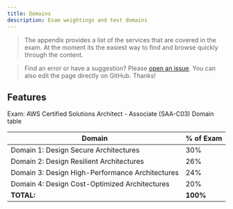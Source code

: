 ```yaml
---
title: Domains
description: Exam weightings and test domains
---
```


> The appendix provides a list of the services that are covered in the exam. At the moment its the easiest way to find and browse quickly through the content.

> Find an error or have a suggestion? Please [open an issue](https://github.com/inspiringsource/aws-solutions-architect/issues/new). You can also edit the page directly on GitHub. Thanks!


## Features

Exam: AWS Certified Solutions Architect - Associate (SAA-C03) Domain table

| Domain                                          	| % of Exam 	|
|-------------------------------------------------	|-----------	|
| Domain 1: Design Secure Architectures           	| 30%       	|
| Domain 2: Design Resilient Architectures        	| 26%          	|
| Domain 3: Design High-Performance Architectures   | 24%          	|
| Domain 4: Design Cost-Optimized Architectures   	| 20%          	|
| <b>TOTAL:</b>                                    	| <b>100%</b>  	|
